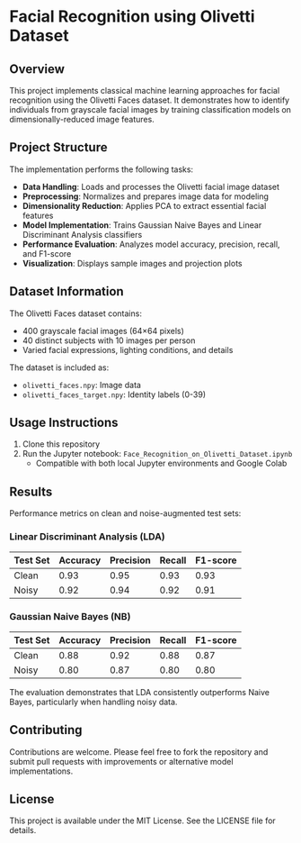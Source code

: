 # Facial Recognition using Olivetti Dataset

## Overview

This project implements classical machine learning approaches for facial recognition using the Olivetti Faces dataset. It demonstrates how to identify individuals from grayscale facial images by training classification models on dimensionally-reduced image features.

## Project Structure

The implementation performs the following tasks:

- **Data Handling**: Loads and processes the Olivetti facial image dataset
- **Preprocessing**: Normalizes and prepares image data for modeling
- **Dimensionality Reduction**: Applies PCA to extract essential facial features
- **Model Implementation**: Trains Gaussian Naive Bayes and Linear Discriminant Analysis classifiers
- **Performance Evaluation**: Analyzes model accuracy, precision, recall, and F1-score
- **Visualization**: Displays sample images and projection plots

## Dataset Information

The Olivetti Faces dataset contains:

- 400 grayscale facial images (64×64 pixels)
- 40 distinct subjects with 10 images per person
- Varied facial expressions, lighting conditions, and details

The dataset is included as:
- `olivetti_faces.npy`: Image data
- `olivetti_faces_target.npy`: Identity labels (0-39)

## Usage Instructions

1. Clone this repository
2. Run the Jupyter notebook: `Face_Recognition_on_Olivetti_Dataset.ipynb`
   - Compatible with both local Jupyter environments and Google Colab

## Results

Performance metrics on clean and noise-augmented test sets:

### Linear Discriminant Analysis (LDA)
| Test Set | Accuracy | Precision | Recall | F1-score |
|----------|----------|-----------|--------|----------|
| Clean    | 0.93     | 0.95      | 0.93   | 0.93     |
| Noisy    | 0.92     | 0.94      | 0.92   | 0.91     |

### Gaussian Naive Bayes (NB)
| Test Set | Accuracy | Precision | Recall | F1-score |
|----------|----------|-----------|--------|----------|
| Clean    | 0.88     | 0.92      | 0.88   | 0.87     |
| Noisy    | 0.80     | 0.87      | 0.80   | 0.80     |

The evaluation demonstrates that LDA consistently outperforms Naive Bayes, particularly when handling noisy data.

## Contributing

Contributions are welcome. Please feel free to fork the repository and submit pull requests with improvements or alternative model implementations.

## License

This project is available under the MIT License. See the LICENSE file for details.
